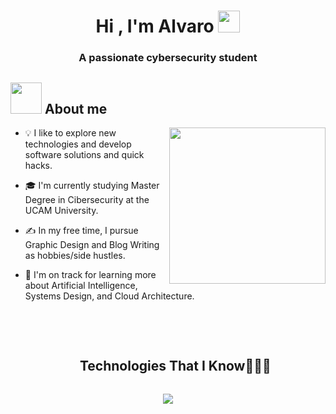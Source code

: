 <!-- Este link tiene un repo a todos las plantillas de las que he podido recoger-> 
<!-- https://github.com/durgeshsamariya/awesome-github-profile-readme-templates/blob/master/templates/100rabhcsmc.md -->

<h1 align="center">Hi , I'm Alvaro <img src="https://media.giphy.com/media/hvRJCLFzcasrR4ia7z/giphy.gif" width="35"></h1>

<h3 align="center">A passionate cybersecurity student</h3>


## <picture><img src = "https://github.com/7oSkaaa/7oSkaaa/blob/main/Images/about_me.gif?raw=true" width = 50px></picture> About me

<picture> <img align="right" src="https://github.com/7oSkaaa/7oSkaaa/blob/main/Images/Right_Side.gif?raw=true" width = 250px></picture>


- 💡  I like to explore new technologies and develop software solutions and quick hacks.

- 🎓  I'm currently studying Master Degree in Cibersecurity at the UCAM University.

- ✍️  In my free time, I pursue Graphic Design and Blog Writing as hobbies/side hustles.

- 🌱  I'm on track for learning more about Artificial Intelligence, Systems Design, and Cloud Architecture.



<br><br>

<div id="user-content-toc">
  <ul align="center">
    <summary><h2 style="display: inline-block">Technologies That I Know👨🏻‍💻</h2></summary>
  </ul>
</div>
<!--tech stack icons-->
<p align="center">
  <a href="https://skillicons.dev">
    <img src="https://skillicons.dev/icons?i=git,aws,powershell,cpp,css,docker,postgres,prisma,express,figma,firebase,redis,html,java,js,linux,md,nginx,mongodb,mysql,nextjs,nodejs,postman,py,react,tailwind,ts,vscode,kubernetes&perline=14" />
  </a>
</p>
